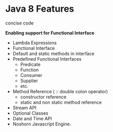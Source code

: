 # Java 8 Features
concise code

**Enabling support for Functional Interface**

* Lambda Expressions
* Functional Interface
* Default and static methods in interface
* Predefined Functional Interfaces
  * Predicate
  * Function
  * Consumer
  * Supplier
  * etc.
* Method Reference ( :: double colon operator)
  * constructor reference
  * static and non static method reference
* Stream API
* Optional Classes
* Date and Time API
* Noshorn Javascript Engine.